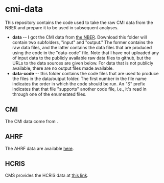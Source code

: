 # cmi-data
This repository contains the code used to take the raw CMI data from the NBER and prepare it to be used in subsequent analyses. 

* **data** -- I got the CMI data from [the NBER](https://www.nber.org/research/data/centers-medicare-medicaid-services-cms-casemix-file-hospital-ipps). Download this folder will contain two subfolders, "input" and "output." The former contains the raw data files, and the latter contains the data files that are produced using the code in the "data-code" file. Note that I have not uploaded any of input data to the publicly available raw data files to github, but the URLs to the data sources are given below. For data that is not publicly available, there are no output files made available. 
* **data-code** -- this folder contains the code files that are used to produce the files in the data/output folder. The first number in the file name indicates the order in which the code should be run. An "S" prefix indicates that that file "supports" another code file, i.e., it's read in through one of the enumerated files. 



## CMI 
The CMI data come from . 

## AHRF 
The AHRF data are available [here](https://data.hrsa.gov/data/download?data=SHORT#SHORT).

## HCRIS 
CMS provides the HCRIS data at [this link](https://www.cms.gov/Research-Statistics-Data-and-Systems/Downloadable-Public-Use-Files/Cost-Reports/Cost-Reports-by-Fiscal-Year).
